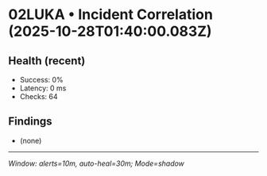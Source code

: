 # 02LUKA • Incident Correlation (2025-10-28T01:40:00.083Z)

## Health (recent)
- Success: 0%
- Latency: 0 ms
- Checks: 64

## Findings
- (none)

---
_Window: alerts=10m, auto-heal=30m; Mode=shadow_